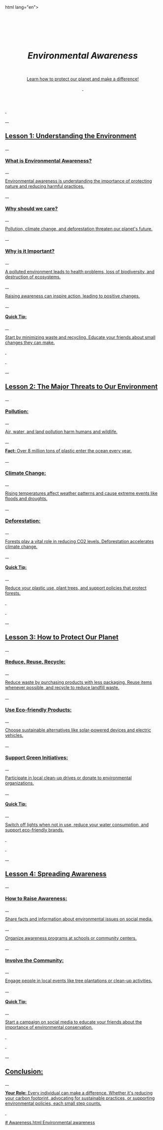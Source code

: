 html lang="en">
<head>
  <title><b>Environmental Awareness Lessons</b></title>
</head>
<body>

  <header>
    <h1><b><i>Environmental Awareness</b></i></h1>
    <p><u>Learn how to protect our planet and make a difference!<u></p>
  </header>

  <section>
    <h2>Lesson 1: Understanding the Environment</h2>
    <h3>What is Environmental Awareness?</h3>
    <p>Environmental awareness is understanding the importance of protecting nature and reducing harmful practices.</p>

    <h3>Why should we care?</h3>
    <p>Pollution, climate change, and deforestation threaten our planet's future.</p>

    <h3>Why is it Important?</h3>
    <p>A polluted environment leads to health problems, loss of biodiversity, and destruction of ecosystems.</p>

    <p>Raising awareness can inspire action, leading to positive changes.</p>

    <h4>Quick Tip:</h4>
    <p>Start by minimizing waste and recycling. Educate your friends about small changes they can make.</p>
  </section>

  <section>
    <h2>Lesson 2: The Major Threats to Our Environment</h2>
    <h3>Pollution:</h3>
    <p>Air, water, and land pollution harm humans and wildlife.</p>
    <p><strong>Fact:</strong> Over 8 million tons of plastic enter the ocean every year.</p>

    <h3>Climate Change:</h3>
    <p>Rising temperatures affect weather patterns and cause extreme events like floods and droughts.</p>

    <h3>Deforestation:</h3>
    <p>Forests play a vital role in reducing CO2 levels. Deforestation accelerates climate change.</p>

    <h4>Quick Tip:</h4>
    <p>Reduce your plastic use, plant trees, and support policies that protect forests.</p>
  </section>

  <section>
    <h2>Lesson 3: How to Protect Our Planet</h2>
    <h3>Reduce, Reuse, Recycle:</h3>
    <p>Reduce waste by purchasing products with less packaging. Reuse items whenever possible, and recycle to reduce landfill waste.</p>

    <h3>Use Eco-friendly Products:</h3>
    <p>Choose sustainable alternatives like solar-powered devices and electric vehicles.</p>

    <h3>Support Green Initiatives:</h3>
    <p>Participate in local clean-up drives or donate to environmental organizations.</p>

    <h4>Quick Tip:</h4>
    <p>Switch off lights when not in use, reduce your water consumption, and support eco-friendly brands.</p>
  </section>

  <section>
    <h2>Lesson 4: Spreading Awareness</h2>
    <h3>How to Raise Awareness:</h3>
    <p>Share facts and information about environmental issues on social media.</p>
    <p>Organize awareness programs at schools or community centers.</p>

    <h3>Involve the Community:</h3>
    <p>Engage people in local events like tree plantations or clean-up activities.</p>

    <h4>Quick Tip:</h4>
    <p>Start a campaign on social media to educate your friends about the importance of environmental conservation.</p>
  </section>

  <section>
    <h2>Conclusion:</h2>
    <p><strong>Your Role:</strong> Every individual can make a difference. Whether it's reducing your carbon footprint, advocating for sustainable practices, or supporting environmental policies, each small step counts.</p>
  </section>

</body>
</html># Awareness.html
Environmental awareness 
